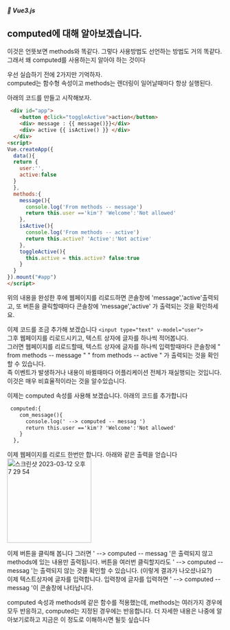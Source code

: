 ##### 🌵 Vue3.js

## computed에 대해 알아보겠습니다.
이것은 언뜻보면 methods와 똑같다. 그렇다 사용방법도 선언하는 방법도 거의 똑같다. 그래서 왜 computed를 사용하는지 알아야 하는 것이다

우선 실습하기 전에 2가지만 기억하자.   
computed는 함수형 속성이고 
methods는 렌더링이 일어날때마다 항상 실행된다.

아래의 코드를 만들고 시작해보자.   
``` html
 <div id="app">
    <button @click="toggleActive">action</button>
    <div> message : {{ message()}}</div>
    <div> active {{ isActive() }} </div>
  </div>
<script>
Vue.createApp({
  data(){
  return { 
    user:'',
    active:false
  }
  },
  methods:{ 
    message(){
      console.log('From methods -- message')
      return this.user =='kim'? 'Welcome':'Not allowed'
    },
    isActive(){
      console.log('From methods -- active')
      return this.active? 'Active':'Not active'
    },
    toggleActive(){
      this.active = this.active? false:true
    }
  }
}).mount("#app")
</script>
```

위의 내용을 완성한 후에 웹페이지를 리로드하면 콘솔창에 'message','active'출력되고, 또 버튼을 클릭할때마다 콘솔창에 'message','active' 가 출력되는 것을 확인하세요. 

이제 코드를 조금 추가해 보겠습니다 
``` <input type="text" v-model="user"> ```  
그후  웹페이지를 리로드시키고, 텍스트 상자에 글자를 하나씩 적어봅니다.  
그러면 웹페이지를 리로드할때, 텍스트 상자에 글자를 하나씩 입력할때마다 콘솔창에 
" from methods -- message " 
" from methods -- active " 가 출력되는 것을 확인할 수 있습니다.  
즉 이벤트가 발생하거나 내용이 바뀔때마다 어플리케이션 전체가 재실행되는 것입니다. 이것은 매우 비효율적이라는 것을 알수있습니다.  
 
이제는 computed 속성를 사용해 보겠습니다.  아래의 코드를 추가합니다 

``` html
 computed:{
    com_message(){
      console.log(' --> computed -- messag ')
      return this.user =='kim'? 'Welcome':'Not allowed'
    }
  },
```   
이제 웹페이지를 리로드 한번만  합니다. 아래와 같은 출력을 얻습니다 
<img width="196" alt="스크린샷 2023-03-12 오후 7 29 54" src="https://user-images.githubusercontent.com/48478079/224538910-6d378d3e-0445-45bc-a6dd-d6223160fa90.png">

이제 버튼을 클릭해 봅니다 그러면 ' --> computed -- messag '은 출력되지 않고 methods에 있는 내용만 출력됩니다. 버튼을 여러번 클릭할지라도 ' --> computed -- messag '는 출력되지 않는 것을 확인할 수 있습니다.  (이렇게 결과가 나오셨나요?)  
이제 텍스트상자에 글자를 입력합니다. 입력창에 글자를 입력하면 ' --> computed -- messag '이 콘솔창에 나타납니다.

computed 속성과 methods에 같은 함수를 적용했는데, methods는 여러가지 경우에 모두 반응하고, computed는 지정된 경우에는 반응합니다.
더 자세한 내용은 나중에 알아보기로하고 지금은 이 정도로 이해하시면 될듯 싶습니다

